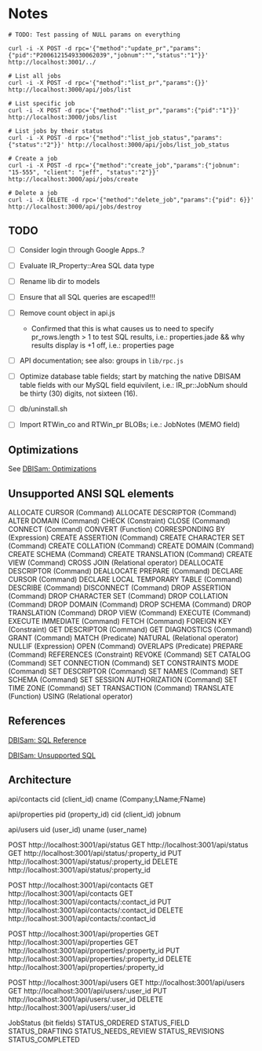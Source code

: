 # Notes

```console
# TODO: Test passing of NULL params on everything

curl -i -X POST -d rpc='{"method":"update_pr","params":{"pid":"P2006121549330062039","jobnum":"","status":"1"}}' http://localhost:3001/../

# List all jobs
curl -i -X POST -d rpc='{"method":"list_pr","params":{}}' http://localhost:3000/api/jobs/list

# List specific job
curl -i -X POST -d rpc='{"method":"list_pr","params":{"pid":"1"}}' http://localhost:3000/jobs/list

# List jobs by their status
curl -i -X POST -d rpc='{"method":"list_job_status","params":{"status":"2"}}' http://localhost:3000/api/jobs/list_job_status

# Create a job
curl -i -X POST -d rpc='{"method":"create_job","params":{"jobnum": "15-555", "client": "jeff", "status":"2"}}' http://localhost:3000/api/jobs/create

# Delete a job
curl -i -X DELETE -d rpc='{"method":"delete_job","params":{"pid": 6}}' http://localhost:3000/api/jobs/destroy

```

## TODO

- [ ] Consider login through Google Apps..?

- [ ] Evaluate IR_Property::Area SQL data type
- [ ] Rename lib dir to models
- [ ] Ensure that all SQL queries are escaped!!!

- [ ] Remove count object in api.js
  * Confirmed that this is what causes us to need to specify pr_rows.length > 1 to test SQL results, i.e.: properties.jade && why results display is +1 off, i.e.: properties page

- [ ] API documentation; see also: groups in ```lib/rpc.js```

- [ ] Optimize database table fields; start by matching the native DBISAM
table fields with our MySQL field equivilent, i.e.: IR_pr::JobNum should be
thirty (30) digits, not sixteen (16).

- [ ] db/uninstall.sh

- [ ] Import RTWin_co and RTWin_pr BLOBs; i.e.: JobNotes (MEMO field)

## Optimizations

See [DBISam: Optimizations](http://www.elevatesoft.com/manual?action=viewtopic&id=dbisam4&product=rsdelphi&version=XE&topic=Optimizations)

## Unsupported ANSI SQL elements

ALLOCATE CURSOR (Command)
ALLOCATE DESCRIPTOR (Command)
ALTER DOMAIN (Command)
CHECK (Constraint)
CLOSE (Command)
CONNECT (Command)
CONVERT (Function)
CORRESPONDING BY (Expression)
CREATE ASSERTION (Command)
CREATE CHARACTER SET (Command)
CREATE COLLATION (Command)
CREATE DOMAIN (Command)
CREATE SCHEMA (Command)
CREATE TRANSLATION (Command)
CREATE VIEW (Command)
CROSS JOIN (Relational operator)
DEALLOCATE DESCRIPTOR (Command)
DEALLOCATE PREPARE (Command)
DECLARE CURSOR (Command)
DECLARE LOCAL TEMPORARY TABLE (Command)
DESCRIBE (Command)
DISCONNECT (Command)
DROP ASSERTION (Command)
DROP CHARACTER SET (Command)
DROP COLLATION (Command)
DROP DOMAIN (Command)
DROP SCHEMA (Command)
DROP TRANSLATION (Command)
DROP VIEW (Command)
EXECUTE (Command)
EXECUTE IMMEDIATE (Command)
FETCH (Command)
FOREIGN KEY (Constraint)
GET DESCRIPTOR (Command)
GET DIAGNOSTICS (Command)
GRANT (Command)
MATCH (Predicate)
NATURAL (Relational operator)
NULLIF (Expression)
OPEN (Command)
OVERLAPS (Predicate)
PREPARE (Command)
REFERENCES (Constraint)
REVOKE (Command)
SET CATALOG (Command)
SET CONNECTION (Command)
SET CONSTRAINTS MODE (Command)
SET DESCRIPTOR (Command)
SET NAMES (Command)
SET SCHEMA (Command)
SET SESSION AUTHORIZATION (Command)
SET TIME ZONE (Command)
SET TRANSACTION (Command)
TRANSLATE (Function)
USING (Relational operator)

## References

[DBISam: SQL Reference](http://www.elevatesoft.com/manual?action=topics&id=dbisam4&product=rsdelphi&version=XE&section=sql_reference)

[DBISam: Unsupported SQL](http://www.elevatesoft.com/manual?action=viewtopic&id=dbisam4&product=rsdelphi&version=XE&topic=Unsupported_SQL)

## Architecture

  api/contacts
cid (client_id)
cname (Company;LName;FName)

  api/properties
pid (property_id)
cid (client_id)
jobnum

  api/users
uid (user_id)
uname (user_name)

POST http://localhost:3001/api/status
GET http://localhost:3001/api/status
GET http://localhost:3001/api/status/:property_id
PUT http://localhost:3001/api/status/:property_id
DELETE http://localhost:3001/api/status/:property_id

POST http://localhost:3001/api/contacts
GET http://localhost:3001/api/contacts
GET http://localhost:3001/api/contacts/:contact_id
PUT http://localhost:3001/api/contacts/:contact_id
DELETE http://localhost:3001/api/contacts/:contact_id

POST http://localhost:3001/api/properties
GET http://localhost:3001/api/properties
GET http://localhost:3001/api/properties/:property_id
PUT http://localhost:3001/api/properties/:property_id
DELETE http://localhost:3001/api/properties/:property_id

POST http://localhost:3001/api/users
GET http://localhost:3001/api/users
GET http://localhost:3001/api/users/:user_id
PUT http://localhost:3001/api/users/:user_id
DELETE http://localhost:3001/api/users/:user_id

JobStatus (bit fields)
STATUS_ORDERED
STATUS_FIELD
STATUS_DRAFTING
STATUS_NEEDS_REVIEW
STATUS_REVISIONS
STATUS_COMPLETED
